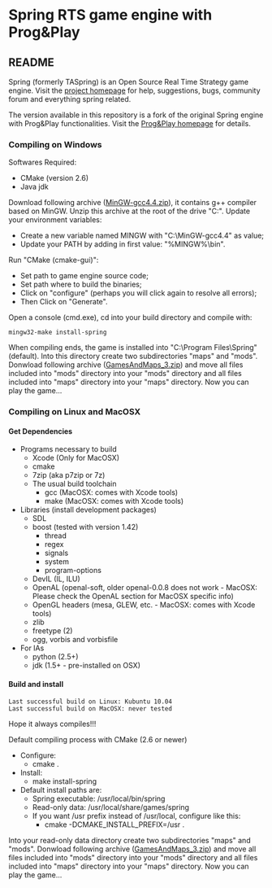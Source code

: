 # Spring RTS game engine with Prog&Play

## README

Spring (formerly TASpring) is an Open Source Real Time Strategy game engine.
Visit the [project homepage](http://springrts.com/) for help, suggestions,
bugs, community forum and everything spring related.

The version available in this repository is a fork of the original Spring engine with Prog&Play functionalities. Visit the [Prog&Play homepage](https://www.irit.fr/Prog&Play/index.php?LANG=en) for details.

### Compiling on Windows

Softwares Required:

* CMake (version 2.6)
* Java jdk

Download following archive ([MinGW-gcc4.4.zip](https://www.irit.fr/ProgAndPlay/ressources/MinGW-gcc4.4.zip)), it contains g++ compiler based on MinGW. Unzip this archive at the root of the drive "C:\". Update your environment variables:

* Create a new variable named MINGW with "C:\MinGW-gcc4.4" as value;
* Update your PATH by adding in first value: "%MINGW%\bin".
	
Run "CMake (cmake-gui)":

* Set path to game engine source code;
* Set path where to build the binaries;
* Click on "configure" (perhaps you will click again to resolve all errors);
* Then Click on "Generate".

Open a console (cmd.exe), cd into your build directory and compile with:

	mingw32-make install-spring

When compiling ends, the game is installed into "C:\Program Files\Spring" (default). Into this directory create two subdirectories "maps" and "mods". Donwload following archive ([GamesAndMaps_3.zip](https://www.irit.fr/ProgAndPlay/ressources/GamesAndMaps_3.zip)) and move all files included into "mods" directory into your "mods" directory and all files included into "maps" directory into your "maps" directory. Now you can play the game...

### Compiling on Linux and MacOSX

#### Get Dependencies

* Programs necessary to build
    * Xcode (Only for MacOSX)
    * cmake
    * 7zip (aka p7zip or 7z)
    * The usual build toolchain
        * gcc (MacOSX: comes with Xcode tools)
        * make (MacOSX: comes with Xcode tools)
* Libraries (install development packages)
    * SDL
    * boost (tested with version 1.42)
        * thread
        * regex
        * signals
        * system
        * program-options
    * DevIL (IL, ILU)
    * OpenAL (openal-soft, older openal-0.0.8 does not work - MacOSX: Please check the OpenAL section for MacOSX specific info)
    * OpenGL headers (mesa, GLEW, etc. - MacOSX: comes with Xcode tools)
    * zlib
    * freetype (2)
    * ogg, vorbis and vorbisfile
* For IAs
    * python (2.5+)
    * jdk (1.5+ - pre-installed on OSX)

#### Build and install

	Last successful build on Linux: Kubuntu 10.04
	Last successful build on MacOSX: never tested

Hope it always compiles!!!

Default compiling process with CMake (2.6 or newer)

* Configure:
    * cmake .
* Install:
    * make install-spring
* Default install paths are:
    * Spring executable: /usr/local/bin/spring
    * Read-only data: /usr/local/share/games/spring
    * If you want /usr prefix instead of /usr/local, configure like this:
        * cmake -DCMAKE_INSTALL_PREFIX=/usr .

Into your read-only data directory create two subdirectories "maps" and "mods". Donwload following archive ([GamesAndMaps_3.zip](https://www.irit.fr/ProgAndPlay/ressources/GamesAndMaps_3.zip)) and move all files included into "mods" directory into your "mods" directory and all files included into "maps" directory into your "maps" directory. Now you can play the game...

